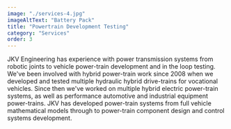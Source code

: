 ```yaml
---
image: "./services-4.jpg"
imageAltText: "Battery Pack"
title: "Powertrain Development Testing"
category: "Services"
order: 3
---
```


JKV Engineering has experience with power transmission systems from robotic joints to vehicle power-train development and in the loop testing. We've been involved with hybrid power-train work since 2008 when we developed and tested multiple hydraulic hybrid drive-trains for vocational vehicles. Since then we've worked on multiple hybrid electric power-train systems, as well as performance automotive and industrial equipment power-trains. JKV has developed power-train systems from full vehicle mathematical models through to power-train component design and control systems development.